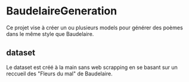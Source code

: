 # BaudelaireGeneration

Ce projet vise à créer un ou plusieurs models pour générer des poèmes dans le même style que Baudelaire.

## dataset
Le dataset est créé à la main sans web scrapping en se basant sur un reccueil des "Fleurs du mal" de Baudelaire.